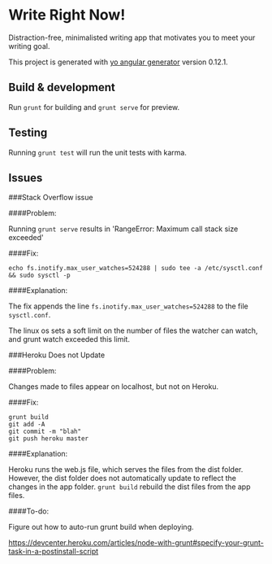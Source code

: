 # Write Right Now!

Distraction-free, minimalisted writing app that motivates you to meet your writing goal.

This project is generated with [yo angular generator](https://github.com/yeoman/generator-angular)
version 0.12.1.

## Build & development

Run `grunt` for building and `grunt serve` for preview.

## Testing

Running `grunt test` will run the unit tests with karma.

## Issues

###Stack Overflow issue

####Problem: 

Running `grunt serve` results in 'RangeError: Maximum call stack size exceeded'

####Fix:

```
echo fs.inotify.max_user_watches=524288 | sudo tee -a /etc/sysctl.conf && sudo sysctl -p
```

####Explanation:

The fix appends the line `fs.inotify.max_user_watches=524288` to the file `sysctl.conf`.

The linux os sets a soft limit on the number of files the watcher can watch, and grunt watch exceeded this limit.

###Heroku Does not Update

####Problem:

Changes made to files appear on localhost, but not on Heroku.

####Fix:
```
grunt build
git add -A
git commit -m "blah"
git push heroku master
```

####Explanation:

Heroku runs the web.js file, which serves the files from the dist folder. However, the dist folder does not automatically update to reflect the changes in the app folder. `grunt build` rebuild the dist files from the app files.

####To-do:

Figure out how to auto-run grunt build when deploying.

https://devcenter.heroku.com/articles/node-with-grunt#specify-your-grunt-task-in-a-postinstall-script

